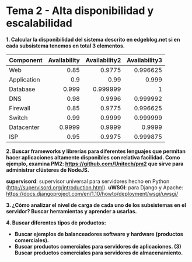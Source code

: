 # Tema 2 - Alta disponibilidad y escalabilidad

__1. Calcular la disponibilidad del sistema descrito en edgeblog.net si en cada subsistema tenemos en total 3 elementos.__

| Component   |   Availability |   Availability2 |   Availability3 |
|:------------|---------------:|----------------:|----------------:|
| Web         |         0.85   |        0.9775   |        0.996625 |
| Application |         0.9    |        0.99     |        0.999    |
| Database    |         0.999  |        0.999999 |        1        |
| DNS         |         0.98   |        0.9996   |        0.999992 |
| Firewall    |         0.85   |        0.9775   |        0.996625 |
| Switch      |         0.99   |        0.9999   |        0.999999 |
| Datacenter  |         0.9999 |        0.9999   |        0.9999   |
| ISP         |         0.95   |        0.9975   |        0.999875 |

__2. Buscar frameworks y librerías para diferentes lenguajes que permitan hacer aplicaciones altamente disponibles con relativa facilidad. Como ejemplo, examina PM2: https://github.com/Unitech/pm2 que sirve para administrar clústeres de NodeJS.__

__supervisord__: supervisor universal para servidores hecho en Python (http://supervisord.org/introduction.html).
__uWSGI__: para Django y Apache: https://docs.djangoproject.com/en/1.10/howto/deployment/wsgi/uwsgi/

__3. ¿Cómo analizar el nivel de carga de cada uno de los subsistemas en el servidor? Buscar herramientas y aprender a usarlas.__



__4. Buscar diferentes tipos de productos:__

* __Buscar ejemplos de balanceadores software y hardware (productos comerciales).__
* __Buscar productos comerciales para servidores de aplicaciones. (3) Buscar productos comerciales para servidores de almacenamiento.__